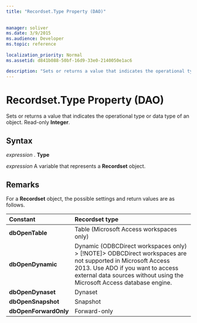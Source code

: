 ```yaml
---
title: "Recordset.Type Property (DAO)"
 
 
manager: soliver
ms.date: 3/9/2015
ms.audience: Developer
ms.topic: reference
  
localization_priority: Normal
ms.assetid: d841b088-50bf-16d9-33e0-2140050e1ac6

description: "Sets or returns a value that indicates the operational type or data type of an object. Read-only Integer ."
---
```


# Recordset.Type Property (DAO)

Sets or returns a value that indicates the operational type or data type of an object. Read-only **Integer**. 
  
## Syntax

 *expression*  . **Type**
  
 *expression*  A variable that represents a **Recordset** object. 
  
## Remarks

For a **Recordset** object, the possible settings and return values are as follows. 
  
|**Constant**|**Recordset type**|
|:-----|:-----|
|**dbOpenTable** <br/> |Table (Microsoft Access workspaces only)  <br/> |
|**dbOpenDynamic** <br/> |Dynamic (ODBCDirect workspaces only)  <br/> > [!NOTE]> ODBCDirect workspaces are not supported in Microsoft Access 2013. Use ADO if you want to access external data sources without using the Microsoft Access database engine.           |
|**dbOpenDynaset** <br/> |Dynaset  <br/> |
|**dbOpenSnapshot** <br/> |Snapshot  <br/> |
|**dbOpenForwardOnly** <br/> |Forward-only  <br/> |
   

